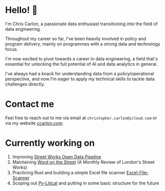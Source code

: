 # Hello! 👋

I'm Chris Carlon, a passionate data enthusiast transitioning into the field of data engineering.

Throughout my career so far, I've been heavily involved in policy and program delivery, mainly on programmes with a strong data and technology focus.

I'm now excited to pivot towards a career in data engineering, a field that's essential for unlocking the full potential of AI and data analytics in general.

I've always had a knack for understanding data from a policy/operational perspective, and now I’m eager to apply my technical skills to tackle data challenges directly.

# Contact me

Feel free to reach out to me via email at `christopher.carlon@icloud.com` or via my website [ccarlon.com](http://ccarlon.com).

# Currently working on

1. Improving [Street Works Open Data Pipeline](https://github.com/CHRISCARLON/Open-Street-Works-Data-Pipeline)
2. Maintaining [Word on the Street](https://word-on-the-street.evidence.app) (A Monthly Review of London's Street Works)
3. Practicing Rust and building a simple Excel file scanner [Excel-File-Scanner](https://github.com/CHRISCARLON/excel-quick-scan)
4. Scoping out [Py-Litical](https://github.com/CHRISCARLON/Py-Litical) and putting in some basic structure for the future 
